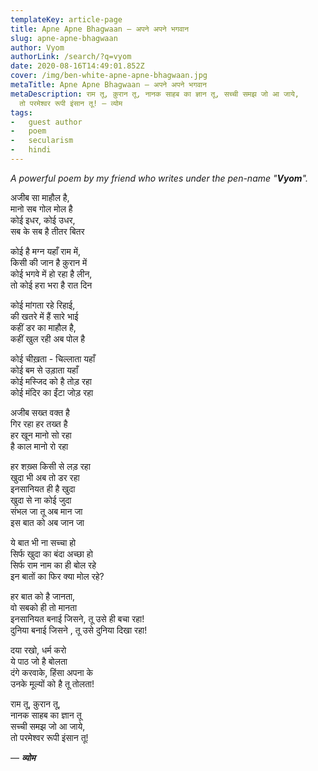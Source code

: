 ```yaml
---
templateKey: article-page
title: Apne Apne Bhagwaan — अपने अपने भगवान
slug: apne-apne-bhagwaan
author: Vyom
authorLink: /search/?q=vyom
date: 2020-08-16T14:49:01.852Z
cover: /img/ben-white-apne-apne-bhagwaan.jpg
metaTitle: Apne Apne Bhagwaan — अपने अपने भगवान
metaDescription: राम तू, क़ुरान तू, नानक साहब का ज्ञान तू, सच्ची समझ जो आ जाये,
  तो परमेश्वर रूपी इंसान तू! — व्योम
tags:
-   guest author
-   poem
-   secularism
-   hindi
---
```

*A powerful poem by my friend who writes under the pen-name "**Vyom**".*

अजीब सा माहौल है, \
मानो सब गोल मोल है \
कोई इधर, कोई उधर, \
सब के सब है तीतर बितर

कोई है मग्न यहाँ राम में, \
किसी की जान है क़ुरान में \
कोई भगवे में हो रहा है लीन, \
तो कोई हरा भरा है रात दिन

कोई मांगता रहे रिहाई, \
की खतरे में हैं सारे भाई \
कहीं डर का माहौल है, \
कहीं खुल रही अब पोल है

कोई चीख़ता - चिल्लाता यहाँ \
कोई बम से उड़ाता यहाँ \
कोई मस्जिद को है तोड़ रहा \
कोई मंदिर का ईंटा जोड़ रहा

अजीब सख्त वक्त है \
गिर रहा हर तख्त है \
हर खून मानो सो रहा \
है काल मानो रो रहा

हर शख़्स किसी से लड़ रहा \
खुदा भी अब तो डर रहा \
इनसानियत ही है खुदा \
खुदा से ना कोई जुदा \
संभल जा तू अब मान जा \
इस बात को अब जान जा

ये बात भी ना सच्चा हो \
सिर्फ खुदा का बंदा अच्छा हो \
सिर्फ राम नाम का ही बोल रहे \
इन बातों का फिर क्या मोल रहे?

हर बात को है जानता, \
वो सबको ही तो मानता \
इनसानियत बनाई जिसने, तू उसे ही बचा रहा! \
दुनिया बनाई जिसने , तू उसे दुनिया दिखा रहा!

दया रखो, धर्म करो \
ये पाठ जो है बोलता \
दंगे करवाके, हिंसा अपना के \
उनके मूल्यों को है तू तोलता!

राम तू, क़ुरान तू, \
नानक साहब का ज्ञान तू \
सच्ची समझ जो आ जाये, \
तो परमेश्वर रूपी इंसान तू!

— ***व्योम***
